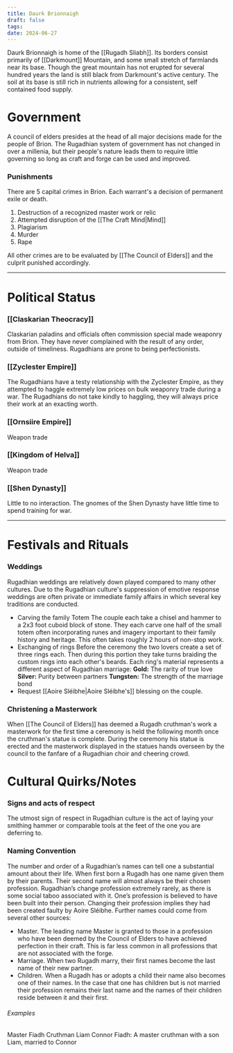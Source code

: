 ```yaml
---
title: Daurk Brionnaigh
draft: false
tags: 
date: 2024-06-27
---
```

Daurk Brionnaigh is home of the [[Rugadh Sliabh]]. Its borders consist primarily of [[Darkmount]] Mountain, and some small stretch of farmlands near its base. Though the great mountain has not erupted for several hundred years the land is still black from Darkmount's active century. The soil at its base is still rich in nutrients allowing for a consistent, self contained food supply.
# Government
A council of elders presides at the head of all major decisions made for the people of Brion. The Rugadhian system of government has not changed in over a millenia, but their people's nature leads them to require little governing so long as craft and forge can be used and improved. 

### Punishments
There are 5 capital crimes in Brion. Each warrant's a decision of permanent exile or death.
1. Destruction of a recognized master work or relic
2. Attempted disruption of the [[The Craft Mind|Mind]]
3. Plagiarism
4. Murder
5. Rape

All other crimes are to be evaluated by [[The Council of Elders]] and the culprit punished accordingly.

<hr>

# Political Status

### [[Claskarian Theocracy]]
Claskarian paladins and officials often commission special made weaponry from Brion. They have never complained with the result of any order, outside of timeliness. Rugadhians are prone to being perfectionists.

### [[Zyclester Empire]]
The Rugadhians have a testy relationship with the Zyclester Empire, as they attempted to haggle extremely low prices on bulk weaponry trade during a war. The Rugadhians do not take kindly to haggling, they will always price their work at an exacting worth.

### [[Ornsiire Empire]]
Weapon trade

### [[Kingdom of Helva]]
Weapon trade

### [[Shen Dynasty]]
Little to no interaction. The gnomes of the Shen Dynasty have little time to spend training for war.

---
# Festivals and Rituals
### Weddings
Rugadhian weddings are relatively down played compared to many other cultures. Due to the Rugadhian culture's suppression of emotive response weddings are often private or immediate family affairs in which several key traditions are conducted. 
- Carving the family Totem
	 The couple each take a chisel and hammer to a 2x3 foot cuboid block of stone. They each carve one half of the small totem often incorporating runes and imagery important to their family history and heritage. This often takes roughly 2 hours of non-stop work.
- Exchanging of rings
	 Before the ceremony the two lovers create a set of three rings each. Then during this portion they take turns braiding the custom rings into each other's beards. Each ring's material represents a different aspect of Rugadhian marriage:
	 **Gold:** The rarity of true love
	 **Silver:** Purity between partners
	 **Tungsten:** The strength of the marriage bond
- Request [[Aoire Sléibhe|Aoire Sléibhe's]] blessing on the couple.
### Christening a Masterwork
When [[The Council of Elders]] has deemed a Rugadh cruthman's work a masterwork for the first time a ceremony is held the following month once the cruthman's statue is complete. During the ceremony his statue is erected and the masterwork displayed in the statues hands overseen by the council to the fanfare of a Rugadhian choir and cheering crowd. 

# Cultural Quirks/Notes

### Signs and acts of respect
The utmost sign of respect in Rugadhian culture is the act of laying your smithing hammer or comparable tools at the feet of the one you are deferring to.
### Naming Convention
The number and order of a Rugadhian’s names can tell one a substantial amount about their life. When first born a Rugadh has one name given them by their parents. Their second name will almost always be their chosen profession. Rugadhian’s change profession extremely rarely, as there is some social taboo associated with it. One’s profession is believed to have been built into their person. Changing their profession implies they had been created faulty by Aoire Sléibhe. 
Further names could come from several other sources:
- Master. The leading name Master is granted to those in a profession who have been deemed by the Council of Elders to have achieved perfection in their craft. This is far less common in all professions that are not associated with the forge.
- Marriage. When two Rugadh marry, their first names become the last name of their new partner.
- Children. When a Rugadh has or adopts a child their name also becomes one of their names. In the case that one has children but is not married their profession remains their last name and the names of their children reside between it and their first. 
###### Examples
Master Fiadh Cruthman Liam Connor
Fiadh: A master cruthman with a son Liam, married to Connor
